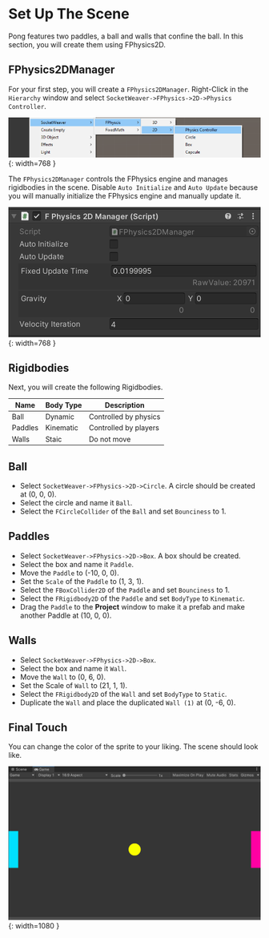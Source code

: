 # **Set Up The Scene**

Pong features two paddles, a ball and walls that confine the ball. In this section, you will create them using FPhysics2D.

## **FPhysics2DManager**
For your first step, you will create a `FPhysics2DManager`. Right-Click in the `Hierarchy` window and select `SocketWeaver->FPhysics->2D->Physics Controller`.

![img](./../../assets/pong2d/pong2d_fphysics.png){: width=768 }

The `FPhysics2DManager` controls the FPhysics engine and manages rigidbodies in the scene. 
Disable `Auto Initialize` and `Auto Update` because you will manually initialize the FPhysics engine and manually update it.

![img](./../../assets/pong2d/pong2d_fphysicsmanager.png){: width=768 }

## **Rigidbodies**

Next, you will create the following Rigidbodies.

Name    | Body Type | Description
--------| --------- | ----------------
Ball    | Dynamic   | Controlled by physics
Paddles | Kinematic | Controlled by players
Walls   | Staic     | Do not move

## **Ball**

- Select `SocketWeaver->FPhysics->2D->Circle`. A circle should be created at (0, 0, 0). 
- Select the circle and name it `Ball`.
- Select the `FCircleCollider` of the `Ball` and set `Bounciness` to 1.

## **Paddles**

- Select `SocketWeaver->FPhysics->2D->Box`. A box should be created. 
- Select the box and name it `Paddle`.
- Move the `Paddle` to (-10, 0, 0).
- Set the `Scale` of the `Paddle` to (1, 3, 1).
- Select the `FBoxCollider2D` of the `Paddle` and set `Bounciness` to 1.
- Select the `FRigidbody2D` of the `Paddle` and set `BodyType` to `Kinematic`.
- Drag the `Paddle` to the **Project** window to make it a prefab and make another Paddle at (10, 0, 0).

## **Walls**

- Select `SocketWeaver->FPhysics->2D->Box`.
- Select the box and name it `Wall`.
- Move the `Wall` to (0, 6, 0).
- Set the Scale of `Wall` to (21, 1, 1).
- Select the `FRigidbody2D` of the `Wall` and set `BodyType` to `Static`.
- Duplicate the `Wall` and place the duplicated `Wall (1)` at (0, -6, 0).

## **Final Touch**
You can change the color of the sprite to your liking. The scene should look like.

![img](./../../assets/pong2d/finaltouch.png){: width=1080 }